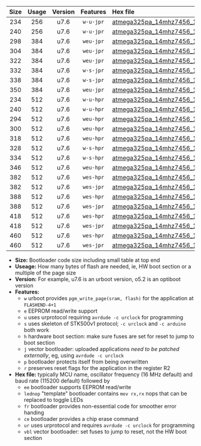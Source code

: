 |Size|Usage|Version|Features|Hex file|
|:-:|:-:|:-:|:-:|:--|
|234|256|u7.6|`w-u-jpr`|[atmega325pa_14mhz7456_115200bps_ur_vbl.hex](https://raw.githubusercontent.com/stefanrueger/urboot/main/atmega325pa_14mhz7456_115200bps_ur_vbl.hex)|
|240|256|u7.6|`w-u-jpr`|[atmega325pa_14mhz7456_115200bps_lednop_ur_vbl.hex](https://raw.githubusercontent.com/stefanrueger/urboot/main/atmega325pa_14mhz7456_115200bps_lednop_ur_vbl.hex)|
|298|384|u7.6|`weu-jpr`|[atmega325pa_14mhz7456_115200bps_ee_ur_vbl.hex](https://raw.githubusercontent.com/stefanrueger/urboot/main/atmega325pa_14mhz7456_115200bps_ee_ur_vbl.hex)|
|304|384|u7.6|`weu-jpr`|[atmega325pa_14mhz7456_115200bps_ee_lednop_ur_vbl.hex](https://raw.githubusercontent.com/stefanrueger/urboot/main/atmega325pa_14mhz7456_115200bps_ee_lednop_ur_vbl.hex)|
|322|384|u7.6|`weu-jpr`|[atmega325pa_14mhz7456_115200bps_ee_lednop_fr_ur_vbl.hex](https://raw.githubusercontent.com/stefanrueger/urboot/main/atmega325pa_14mhz7456_115200bps_ee_lednop_fr_ur_vbl.hex)|
|332|384|u7.6|`w-s-jpr`|[atmega325pa_14mhz7456_115200bps_vbl.hex](https://raw.githubusercontent.com/stefanrueger/urboot/main/atmega325pa_14mhz7456_115200bps_vbl.hex)|
|338|384|u7.6|`w-s-jpr`|[atmega325pa_14mhz7456_115200bps_lednop_vbl.hex](https://raw.githubusercontent.com/stefanrueger/urboot/main/atmega325pa_14mhz7456_115200bps_lednop_vbl.hex)|
|350|384|u7.6|`weu-jpr`|[atmega325pa_14mhz7456_115200bps_ee_lednop_fr_ce_ur_vbl.hex](https://raw.githubusercontent.com/stefanrueger/urboot/main/atmega325pa_14mhz7456_115200bps_ee_lednop_fr_ce_ur_vbl.hex)|
|234|512|u7.6|`w-u-hpr`|[atmega325pa_14mhz7456_115200bps_ur.hex](https://raw.githubusercontent.com/stefanrueger/urboot/main/atmega325pa_14mhz7456_115200bps_ur.hex)|
|240|512|u7.6|`w-u-hpr`|[atmega325pa_14mhz7456_115200bps_lednop_ur.hex](https://raw.githubusercontent.com/stefanrueger/urboot/main/atmega325pa_14mhz7456_115200bps_lednop_ur.hex)|
|294|512|u7.6|`weu-hpr`|[atmega325pa_14mhz7456_115200bps_ee_ur.hex](https://raw.githubusercontent.com/stefanrueger/urboot/main/atmega325pa_14mhz7456_115200bps_ee_ur.hex)|
|300|512|u7.6|`weu-hpr`|[atmega325pa_14mhz7456_115200bps_ee_lednop_ur.hex](https://raw.githubusercontent.com/stefanrueger/urboot/main/atmega325pa_14mhz7456_115200bps_ee_lednop_ur.hex)|
|318|512|u7.6|`weu-hpr`|[atmega325pa_14mhz7456_115200bps_ee_lednop_fr_ur.hex](https://raw.githubusercontent.com/stefanrueger/urboot/main/atmega325pa_14mhz7456_115200bps_ee_lednop_fr_ur.hex)|
|328|512|u7.6|`w-s-hpr`|[atmega325pa_14mhz7456_115200bps.hex](https://raw.githubusercontent.com/stefanrueger/urboot/main/atmega325pa_14mhz7456_115200bps.hex)|
|334|512|u7.6|`w-s-hpr`|[atmega325pa_14mhz7456_115200bps_lednop.hex](https://raw.githubusercontent.com/stefanrueger/urboot/main/atmega325pa_14mhz7456_115200bps_lednop.hex)|
|346|512|u7.6|`weu-hpr`|[atmega325pa_14mhz7456_115200bps_ee_lednop_fr_ce_ur.hex](https://raw.githubusercontent.com/stefanrueger/urboot/main/atmega325pa_14mhz7456_115200bps_ee_lednop_fr_ce_ur.hex)|
|382|512|u7.6|`wes-hpr`|[atmega325pa_14mhz7456_115200bps_ee.hex](https://raw.githubusercontent.com/stefanrueger/urboot/main/atmega325pa_14mhz7456_115200bps_ee.hex)|
|382|512|u7.6|`wes-jpr`|[atmega325pa_14mhz7456_115200bps_ee_vbl.hex](https://raw.githubusercontent.com/stefanrueger/urboot/main/atmega325pa_14mhz7456_115200bps_ee_vbl.hex)|
|388|512|u7.6|`wes-hpr`|[atmega325pa_14mhz7456_115200bps_ee_lednop.hex](https://raw.githubusercontent.com/stefanrueger/urboot/main/atmega325pa_14mhz7456_115200bps_ee_lednop.hex)|
|388|512|u7.6|`wes-jpr`|[atmega325pa_14mhz7456_115200bps_ee_lednop_vbl.hex](https://raw.githubusercontent.com/stefanrueger/urboot/main/atmega325pa_14mhz7456_115200bps_ee_lednop_vbl.hex)|
|418|512|u7.6|`wes-hpr`|[atmega325pa_14mhz7456_115200bps_ee_lednop_fr.hex](https://raw.githubusercontent.com/stefanrueger/urboot/main/atmega325pa_14mhz7456_115200bps_ee_lednop_fr.hex)|
|418|512|u7.6|`wes-jpr`|[atmega325pa_14mhz7456_115200bps_ee_lednop_fr_vbl.hex](https://raw.githubusercontent.com/stefanrueger/urboot/main/atmega325pa_14mhz7456_115200bps_ee_lednop_fr_vbl.hex)|
|460|512|u7.6|`wes-hpr`|[atmega325pa_14mhz7456_115200bps_ee_lednop_fr_ce.hex](https://raw.githubusercontent.com/stefanrueger/urboot/main/atmega325pa_14mhz7456_115200bps_ee_lednop_fr_ce.hex)|
|460|512|u7.6|`wes-jpr`|[atmega325pa_14mhz7456_115200bps_ee_lednop_fr_ce_vbl.hex](https://raw.githubusercontent.com/stefanrueger/urboot/main/atmega325pa_14mhz7456_115200bps_ee_lednop_fr_ce_vbl.hex)|

- **Size:** Bootloader code size including small table at top end
- **Useage:** How many bytes of flash are needed, ie, HW boot section or a multiple of the page size
- **Version:** For example, u7.6 is an urboot version, o5.2 is an optiboot version
- **Features:**
  + `w` urboot provides `pgm_write_page(sram, flash)` for the application at `FLASHEND-4+1`
  + `e` EEPROM read/write support
  + `u` uses urprotocol requiring `avrdude -c urclock` for programming
  + `s` uses skeleton of STK500v1 protocol; `-c urclock` and `-c arduino` both work
  + `h` hardware boot section: make sure fuses are set for reset to jump to boot section
  + `j` vector bootloader: uploaded applications *need to be patched externally*, eg, using `avrdude -c urclock`
  + `p` bootloader protects itself from being overwritten
  + `r` preserves reset flags for the application in the register R2
- **Hex file:** typically MCU name, oscillator frequency (16 MHz default) and baud rate (115200 default) followed by
  + `ee` bootloader supports EEPROM read/write
  + `lednop` "template" bootloader contains `mov rx,rx` nops that can be replaced to toggle LEDs
  + `fr` bootloader provides non-essential code for smoother error handing
  + `ce` bootloader provides a chip erase command
  + `ur` uses urprotocol and requires `avrdude -c urclock` for programming
  + `vbl` vector bootloader: set fuses to jump to reset, not the HW boot section
